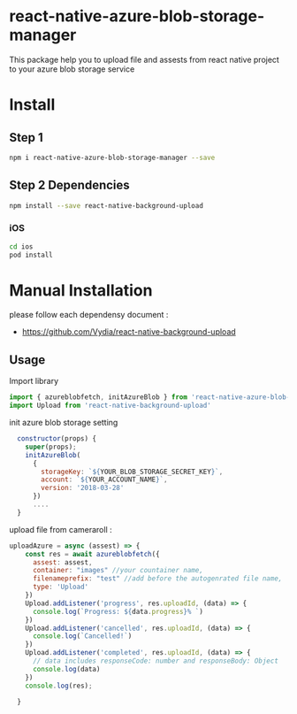# react-native-azure-blob-storage-manager
This package help you to upload file and assests from react native project to your azure blob storage service

# Install

## Step 1

```bash
npm i react-native-azure-blob-storage-manager --save
```

## Step 2 Dependencies
```bash
npm install --save react-native-background-upload
```

### iOS

```bash
cd ios
pod install
```

# Manual Installation 
please follow each dependensy document : 

- https://github.com/Vydia/react-native-background-upload

## Usage

Import library

```javascript
import { azureblobfetch, initAzureBlob } from 'react-native-azure-blob-storage-manager/azurblobstorage'
import Upload from 'react-native-background-upload'
```

init azure blob storage setting 

```javascript
  constructor(props) {
    super(props);
    initAzureBlob(
      {
        storageKey: `${YOUR_BLOB_STORAGE_SECRET_KEY}`,
        account: `${YOUR_ACCOUNT_NAME}`,
        version: '2018-03-28'
      })
      ....
  }
```

upload file from cameraroll :
```javascript
uploadAzure = async (assest) => {
    const res = await azureblobfetch({
      assest: assest,
      container: "images" //your countainer name,
      filenameprefix: "test" //add before the autogenrated file name,
      type: 'Upload'
    })
    Upload.addListener('progress', res.uploadId, (data) => {
      console.log(`Progress: ${data.progress}% `)
    })
    Upload.addListener('cancelled', res.uploadId, (data) => {
      console.log(`Cancelled!`)
    })
    Upload.addListener('completed', res.uploadId, (data) => {
      // data includes responseCode: number and responseBody: Object
      console.log(data)
    })
    console.log(res);

  }
```

